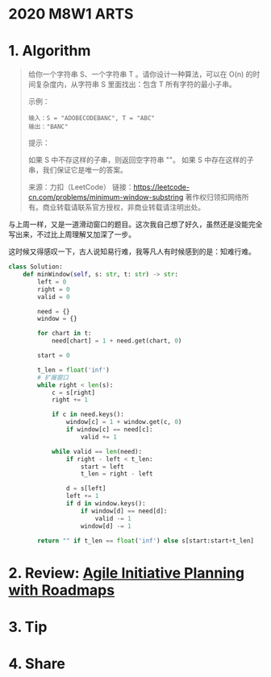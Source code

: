 # 2020 M8W1 ARTS

# 1. Algorithm

> 给你一个字符串 S、一个字符串 T 。请你设计一种算法，可以在 O(n) 的时间复杂度内，从字符串 S 里面找出：包含 T 所有字符的最小子串。
>
> 
>
> 示例：
>
> ```
> 输入：S = "ADOBECODEBANC", T = "ABC"
> 输出："BANC"
> ```
>
>
> 提示：
>
> 如果 S 中不存这样的子串，则返回空字符串 ""。
> 如果 S 中存在这样的子串，我们保证它是唯一的答案。
>
> 来源：力扣（LeetCode）
> 链接：https://leetcode-cn.com/problems/minimum-window-substring
> 著作权归领扣网络所有。商业转载请联系官方授权，非商业转载请注明出处。

与上周一样，又是一道滑动窗口的题目。这次我自己想了好久，虽然还是没能完全写出来，不过比上周理解又加深了一步。

这时候又得感叹一下，古人说知易行难，我等凡人有时候感到的是：知难行难。

```python
class Solution:
    def minWindow(self, s: str, t: str) -> str:
        left = 0
        right = 0
        valid = 0

        need = {}
        window = {}

        for chart in t:
            need[chart] = 1 + need.get(chart, 0)

        start = 0

        t_len = float('inf')
        # 扩展窗口
        while right < len(s):
            c = s[right]
            right += 1

            if c in need.keys():
                window[c] = 1 + window.get(c, 0)
                if window[c] == need[c]:
                    valid += 1

            while valid == len(need):
                if right - left < t_len:
                    start = left
                    t_len = right - left

                d = s[left]
                left += 1
                if d in window.keys():
                    if window[d] == need[d]:
                        valid -= 1
                    window[d] -= 1

        return "" if t_len == float('inf') else s[start:start+t_len]

```



# 2. Review: [Agile Initiative Planning with Roadmaps](https://www.infoq.com/articles/agile-initiative-planning/)



# 3. Tip

# 4. Share
